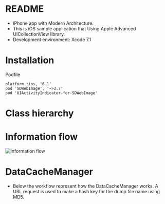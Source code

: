 # README #

- iPhone app with Modern Architecture.
- This is iOS sample application that Using Apple Advanced UICollectionView library.
- Development environment: Xcode 7.1

# Installation

Podfile

    platform :ios, '6.1'
    pod 'SDWebImage', '~>3.7'
    pod 'UIActivityIndicator-for-SDWebImage'

# Class hierarchy

# Information flow
![Information flow](https://raw.github.com/4dot/ShowMeTheMovie/master/doc/program/ShowMeTheMovie_information_flow.png)

# DataCacheManager

- Below the workflow represent how the DataCacheManager works. A URL request is used to make a hash key for the dump file name using MD5. 
